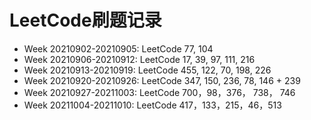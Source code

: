 # LeetCode刷题记录

- Week 20210902-20210905: LeetCode 77, 104
- Week 20210906-20210912: LeetCode 17, 39, 97, 111, 216
- Week 20210913-20210919: LeetCode 455, 122, 70, 198, 226
- Week 20210920-20210926: LeetCode 347, 150, 236, 78, 146 + 239
- Week 20210927-20211003: LeetCode 700，98，376， 738， 746
- Week 20211004-20211010: LeetCode 417，133，215，46，513